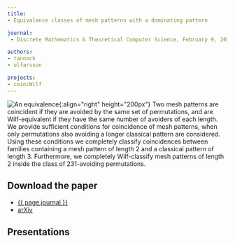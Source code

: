 ```yaml
---
title:
- Equivalence classes of mesh patterns with a dominating pattern

journal:
 - Discrete Mathematics & Theoretical Computer Science, February 9, 2018, Vol. 19 no. 2, Permutation Patterns 2016

authors: 
- tannock
- ulfarsson

projects:
- coincWilf
---
```

![An equivalence]({{site.baseurl}}/assets/img/dom.png){:align="right" height="200px"}
Two mesh patterns are coincident if they are avoided by the same set of
permutations, and are Wilf-equivalent if they have the same number of avoiders
of each length. We provide sufficient conditions for coincidence of mesh
patterns, when only permutations also avoiding a longer classical pattern are
considered. Using these conditions we completely classify coincidences between
families containing a mesh pattern of length 2 and a classical pattern of
length 3. Furthermore, we completely Wilf-classify mesh patterns of length 2
inside the class of 231-avoiding permutations.
<!-- The paragraph above is ad adaptation of the abstract. 2019-2-21 -->

## Download the paper
- [{{ page.journal }}](https://dmtcs.episciences.org/4265)
- [arXiv](https://arxiv.org/abs/1704.07104)

## Presentations